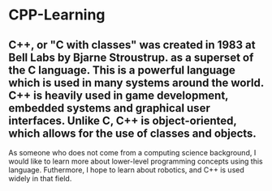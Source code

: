 # CPP-Learning

## C++, or "C with classes" was created in 1983 at Bell Labs by Bjarne Stroustrup. as a superset of the C language. This is a powerful language which is used in many systems around the world. C++ is heavily used in game development, embedded systems and graphical user interfaces. Unlike C, C++ is object-oriented, which allows for the use of classes and objects.

As someone who does not come from a computing science background, I would like to learn more about lower-level programming concepts using this language. Futhermore, I hope to learn about robotics, and C++ is used widely in that field. 

